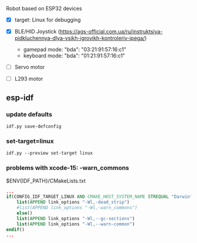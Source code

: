 Robot based on ESP32 devices
* [x] target: Linux for debugging
* [x] BLE/HID Joystick (https://ags-official.com.ua/ru/instruktsiya-pidkluchennya-dlya-vsikh-igrovikh-kontroleriv-ipega/)
  - gamepad mode: "bda": "03:21:91:57:16:c1"
  - keyboard mode: "bda": "01:21:91:57:16:c1"

* [ ] Servo motor
* [ ] L293 motor

## esp-idf


### update defaults
```shell
idf.py save-defconfig
```
### set-target=linux
```shell
idf.py --preview set-target linux
```
### problems with xcode-15: -warn_commons
$ENV{IDF_PATH}/CMakeLists.txt
```cmake
...
if(CONFIG_IDF_TARGET_LINUX AND CMAKE_HOST_SYSTEM_NAME STREQUAL "Darwin")
    list(APPEND link_options "-Wl,-dead_strip")
    #list(APPEND link_options "-Wl,-warn_commons")
    else()
    list(APPEND link_options "-Wl,--gc-sections")
    list(APPEND link_options "-Wl,--warn-common")
endif()
...
```